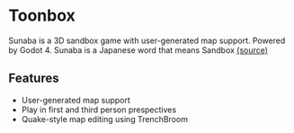 # Toonbox

Sunaba is a 3D sandbox game with user-generated map support. Powered by Godot 4.
Sunaba is a Japanese word that means Sandbox [(source)](https://en.wiktionary.org/wiki/%E7%A0%82%E5%A0%B4#Japanese)

## Features

* User-generated map support
* Play in first and third person prespectives
* Quake-style map editing using TrenchBroom
